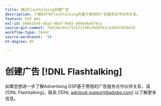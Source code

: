 ```yaml
---
title: 通过Flashtalking创建广告
description: 了解DSP与Flashtalking的基于费用的广告服务合作伙伴关系。
feature: DSP Ads
exl-id: b60e35e6-dda3-48af-9eb5-b69ed6a679ca
source-git-commit: 7e614ecb517515217d812926f61ca10437820efd
workflow-type: tm+mt
source-wordcount: '34'
ht-degree: 0%

---
```


# 创建广告 [!DNL Flashtalking]

如果您想进一步了解Advertising DSP基于费用的广告服务合作伙伴关系，请 [!DNL Flashtalking]，联系 [!DNL adcloud-support@adobe.com] 以了解更多信息。
